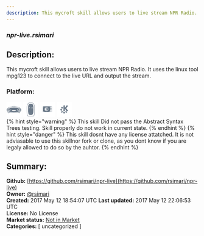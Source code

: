 ```yaml
---
description: This mycroft skill allows users to live stream NPR Radio. It uses the linux tool mpg123 to connect t
---
```


### _npr-live.rsimari_  
## Description:  
This mycroft skill allows users to live stream NPR Radio. It uses the linux tool mpg123 to connect to the live URL and output the stream.  
  
### Platform:  
 ![Mark I](../.gitbook/assets/mark-1-icon.png)  ![Mark II](../.gitbook/assets/mark-2-icon.png)  ![Picroft](../.gitbook/assets/picroft-icon.png)  ![plasmoid](../.gitbook/assets/kde.png)   
{% hint style="warning" %}
This skill Did not pass the Abstract Syntax Trees testing. Skill properly do not work in current state.
{% endhint %}
{% hint style="danger" %}
This skill dosnt have any license attatched. It is not adviasable to use this skillnor fork or clone, as you dont know if you are legaly allowed to do so by the auhtor.
{% endhint %}
  
## Summary:  
**Github:** [https://github.com/rsimari/npr-live](https://github.com/rsimari/npr-live)  
**Owner:** [@rsimari](https://github.com/rsimari)  
**Created:** 2017 May 12 18:54:07 UTC  **Last updated:** 2017 May 12 22:06:53 UTC  
**License:** No License  
**Market status:** [Not in Market](https://market.mycroft.ai/skill/)  
**Categories:** [ uncategorized ]   
